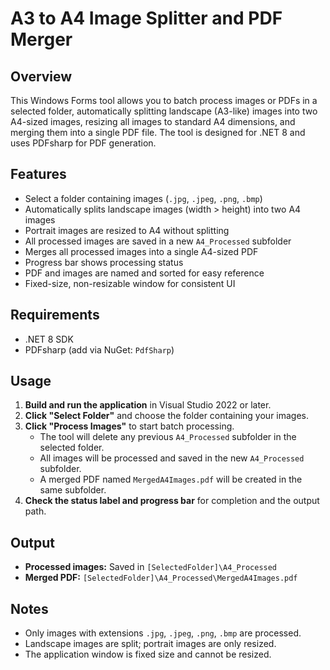 # A3 to A4 Image Splitter and PDF Merger

## Overview

This Windows Forms tool allows you to batch process images or PDFs in a selected folder, automatically splitting landscape (A3-like) images into two A4-sized images, resizing all images to standard A4 dimensions, and merging them into a single PDF file. The tool is designed for .NET 8 and uses PDFsharp for PDF generation.

## Features

- Select a folder containing images (`.jpg`, `.jpeg`, `.png`, `.bmp`)
- Automatically splits landscape images (width > height) into two A4 images
- Portrait images are resized to A4 without splitting
- All processed images are saved in a new `A4_Processed` subfolder
- Merges all processed images into a single A4-sized PDF
- Progress bar shows processing status
- PDF and images are named and sorted for easy reference
- Fixed-size, non-resizable window for consistent UI

## Requirements

- .NET 8 SDK
- PDFsharp (add via NuGet: `PdfSharp`)

## Usage

1. **Build and run the application** in Visual Studio 2022 or later.
2. **Click "Select Folder"** and choose the folder containing your images.
3. **Click "Process Images"** to start batch processing.
   - The tool will delete any previous `A4_Processed` subfolder in the selected folder.
   - All images will be processed and saved in the new `A4_Processed` subfolder.
   - A merged PDF named `MergedA4Images.pdf` will be created in the same subfolder.
4. **Check the status label and progress bar** for completion and the output path.

## Output

- **Processed images:** Saved in `[SelectedFolder]\A4_Processed`
- **Merged PDF:** `[SelectedFolder]\A4_Processed\MergedA4Images.pdf`

## Notes

- Only images with extensions `.jpg`, `.jpeg`, `.png`, `.bmp` are processed.
- Landscape images are split; portrait images are only resized.
- The application window is fixed size and cannot be resized.
